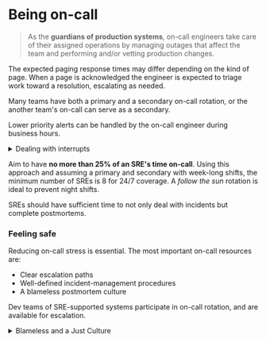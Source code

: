# Being on-call

> As the **guardians of production systems**, on-call engineers take care of their assigned operations by managing outages that affect the team and performing and/or vetting production changes.

The expected paging response times may differ depending on the kind of page. When a page is acknowledged the engineer is expected to triage work toward a resolution, escalating as needed.

Many teams have both a primary and a secondary on-call rotation, or the another team's on-call can serve as a secondary.

Lower priority alerts can be handled by the on-call engineer during business hours.

<details>
<summary>Dealing with interrupts</summary>

Categories of "operational load":

- Pages concern production alerts and are triggered in response to production emergencies. Pages always have an expected response time (SLO), which is sometimes measured in minutes.
- Tickets concern customer requests that require you to take an action. Like pages, tickets can be either simple and boring, or require real thought. Tickets may also have an SLO, but response time is more likely measured in hours, days, or weeks.
- Ongoing operational responsibilities (also known as "Kicking the can down the road" and "toil") like responses to ad hoc, time-sensitive questions from customers. While they may not have a defined SLO, these tasks can interrupt you.

**Flow state**, or being in "the zone", can increase productivity and creativity. Being interrupted kicks you out of this state.

While on-call, if focusing on interrupts, **interrupts stop being interrupts**. When you're doing interrupts your projects become a **distraction**.

### Distractibility

In order to limit your distractibility, you should try to minimize context switches. Assign a cost to context switches. **Polarizing time** means that when a person comes into work each day, they should know if they’re doing _just_ project work or _just_ interrupts.

</details>

Aim to have **no more than 25% of an SRE's time on-call**. Using this approach and assuming a primary and secondary with week-long shifts, the minimum number of SREs is 8 for 24/7 coverage. A _follow the sun_ rotation is ideal to prevent night shifts.

SREs should have sufficient time to not only deal with incidents but complete postmortems.

### Feeling safe

Reducing on-call stress is essential. The most important on-call resources are:

- Clear escalation paths
- Well-defined incident-management procedures
- A blameless postmortem culture

Dev teams of SRE-supported systems participate in on-call rotation, and are available for escalation.

<details>
<summary>Blameless and a Just Culture</summary>

From https://www.etsy.com/codeascraft/blameless-postmortems/

> Having a Just Culture means that you’re making effort to balance safety and accountability. It means that by investigating mistakes in a way that focuses on the situational aspects of a failure’s mechanism and the decision-making process of individuals proximate to the failure, an organization can come out safer than it would normally be if it had simply punished the actors involved as a remediation.
>
> Having a “blameless” Post-Mortem process means that engineers whose actions have contributed to an accident can give a detailed account of:
>
> - what actions they took at what time,
> - what effects they observed,
> - expectations they had,
> - assumptions they had made,
> - and their understanding of timeline of events as they occurred.
>
>...and that they can give this detailed account without fear of punishment or retribution.

</details>